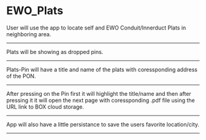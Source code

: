 # EWO_Plats

User will use the app to locate self and EWO Conduit/Innerduct Plats in neighboring area.
_________________________________
Plats will be showing as dropped pins.
_________________________________
Plats-Pin will have a title and name of the plats with coressponding address of the PON.
_________________________________
After pressing on the Pin first it will highlight the title/name and then after pressing it it will open the next page with coressponding .pdf file using the URL link to BOX cloud storage.
_________________________________
App will also have a little persistance to save the users favorite location/city.
_________________________________
